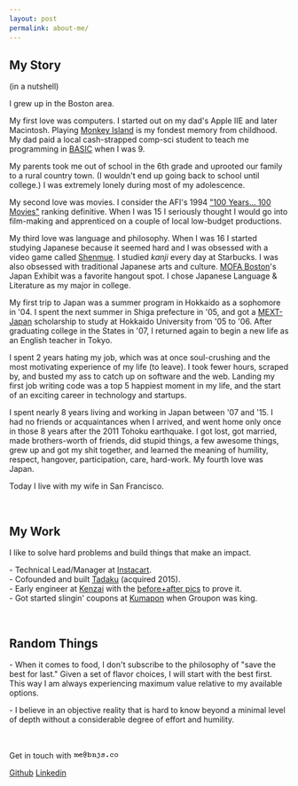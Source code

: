```yaml
---
layout: post
permalink: about-me/
---
```


## My Story

(in a nutshell)

I grew up in the Boston area.

My first love was computers. I started out on my dad's Apple IIE and later Macintosh. Playing [Monkey Island](https://en.wikipedia.org/wiki/The_Secret_of_Monkey_Island) is my fondest memory from childhood. My dad paid a local cash-strapped comp-sci student to teach me programming in [BASIC](https://en.wikipedia.org/wiki/BASIC) when I was 9.

My parents took me out of school in the 6th grade and uprooted our family to a rural country town. (I wouldn't end up going back to school until college.) I was extremely lonely during most of my adolescence.

My second love was movies. I consider the AFI's 1994 ["100 Years... 100 Movies"](https://en.wikipedia.org/wiki/AFI%27s_100_Years...100_Movies) ranking definitive. When I was 15 I seriously thought I would go into film-making and apprenticed on a couple of local low-budget productions.

My third love was language and philosophy. When I was 16 I started studying Japanese because it seemed hard and I was obsessed with a video game called [Shenmue](https://en.wikipedia.org/wiki/Shenmue). I studied <em>kanji</em> every day at Starbucks. I was also obsessed with traditional Japanese arts and culture. [MOFA Boston](http://www.mfa.org/)'s Japan Exhibit was a favorite hangout spot. I chose Japanese Language & Literature as my major in college.

My first trip to Japan was a summer program in Hokkaido as a sophomore in '04. I spent the next summer in Shiga prefecture in '05, and got a [MEXT-Japan](http://www.mext.go.jp/english/) scholarship to study at Hokkaido University from '05 to '06. After graduating college in the States in '07, I returned again to begin a new life as an English teacher in Tokyo.

I spent 2 years hating my job, which was at once soul-crushing and the most motivating experience of my life (to leave). I took fewer hours, scraped by, and busted my ass to catch up on software and the web. Landing my first job writing code was a top 5 happiest moment in my life, and the start of an exciting career in technology and startups.

I spent nearly 8 years living and working in Japan between '07 and '15. I had no friends or acquaintances when I arrived, and went home only once in those 8 years after the 2011 Tohoku earthquake. I got lost, got married, made brothers-worth of friends, did stupid things,  a few awesome things, grew up and got my shit together, and learned the meaning of humility, respect, hangover, participation, care, hard-work. My fourth love was Japan.

Today I live with my wife in San Francisco.


<br>

## My Work

I like to solve hard problems and build things that make an impact.

\- Technical Lead/Manager at <a href="https://www.instacart.com/" target="_blank">Instacart</a>.<br>
\- Cofounded and built <a href="http://www.tadaku.com" target="_blank">Tadaku</a> (acquired 2015).<br>
\- Early engineer at <a href="http://www.kenzai.me" target="_blank">Kenzai</a> with the <a href="https://www.dropbox.com/s/812sm7erppjmu5v/kenzai_comparison.png?dl=0">before+after pics</a> to prove it.<br>
\- Got started slingin' coupons at <a href="http://kumapon.jp" target="_blank">Kumapon</a> when Groupon was king.

<br>

## Random Things

\- When it comes to food, I don't subscribe to the philosophy of "save the best for last." Given a set of flavor choices, I will start with the best first. This way I am always experiencing maximum value relative to my available options.

\- I believe in an objective reality that is hard to know beyond a minimal level of depth without a considerable degree of effort and humility.

<!--\- <a href="http://contributors.rubyonrails.org/contributors/benjamin-sullivan/commits" target="_blank">Humble contributor</a> to Rails 4<br>-->
<!--\- Started <a href="https://tokyo-startup-circle.doorkeeper.jp/" target="_blank">Tokyo Startup Circle</a>, a bi-weekly meetup for founders in Tokyo (60+ events, peak 700+ members)-->

<br><br>
<span>Get in touch with</span> <img src="/images/email.gif">

<a href="https://github.com/bonsaiben">Github</a>
<a href="https://www.linkedin.com/in/bnjsu">Linkedin</a>
